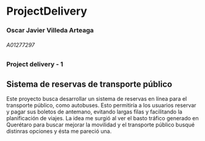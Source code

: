 # ProjectDelivery

### Oscar Javier Villeda Arteaga
###### A01277297


### Project delivery - 1

## Sistema de reservas de transporte público

Este proyecto busca desarrollar un sistema de reservas en línea para el transporte público, 
como autobuses. Esto permitiría a los usuarios reservar y pagar sus boletos de antemano, 
evitando largas filas y facilitando la planificación de viajes. La idea me surgió al ver el basto tráfico generado en Querétaro
para buscar mejorar la movilidad y el transporte público busqué distinras opciones y ésta me pareció una.
